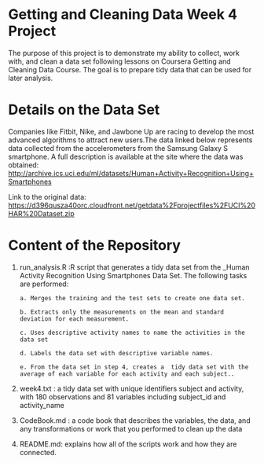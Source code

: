 # Getting and Cleaning Data Week 4 Project
The purpose of this project is to demonstrate my ability to collect, work with, and clean a data set following lessons on Coursera Getting and Cleaning Data Course. 
The goal is to prepare tidy data that can be used for later analysis. 


# Details on the Data Set
Companies like Fitbit, Nike, and Jawbone Up are racing to develop the most advanced algorithms to attract new users.The data linked below represents data collected from the accelerometers from the Samsung Galaxy S smartphone.
A full description is available at the site where the data was obtained:
http://archive.ics.uci.edu/ml/datasets/Human+Activity+Recognition+Using+Smartphones 

Link to the original data:
https://d396qusza40orc.cloudfront.net/getdata%2Fprojectfiles%2FUCI%20HAR%20Dataset.zip  

# Content of the Repository 
1. run_analysis.R :R script that generates a tidy data set from the _Human Activity Recognition Using Smartphones Data Set. The following tasks are performed: 

       a. Merges the training and the test sets to create one data set.

       b. Extracts only the measurements on the mean and standard deviation for each measurement. 

       c. Uses descriptive activity names to name the activities in the data set

       d. Labels the data set with descriptive variable names. 

       e. From the data set in step 4, creates a  tidy data set with the average of each variable for each activity and each subject..
 
 2. week4.txt : a tidy data set with unique identifiers subject and activity, with 180 observations and 81 variables including subject_id and activity_name

 3. CodeBook.md : a code book that describes the variables, the data, and any transformations or work that you performed to clean up the data
 
 4. README.md: explains how all of the scripts work and how they are connected.
